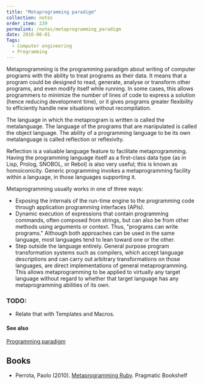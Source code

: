 ```yaml
---
title: "Metaprogramming paradigm"
collection: notes
order_item: 239
permalink: /notes/metaprogramming_paradigm
date: 2016-06-01
Tags:
  - Computer engineering
  - Programming
---
```


Metaprogramming is the programming paradigm about writing of computer programs with the ability to treat programs as their data. It means that a program could be designed to read, generate, analyse or transform other programs, and even modify itself while running. In some cases, this allows programmers to minimize the number of lines of code to express a solution (hence reducing development time), or it gives programs greater flexibility to efficiently handle new situations without recompilation.

The language in which the metaprogram is written is called the metalanguage. The language of the programs that are manipulated is called the object language. The ability of a programming language to be its own metalanguage is called reflection or reflexivity.

Reflection is a valuable language feature to facilitate metaprogramming. Having the programming language itself as a first-class data type (as in Lisp, Prolog, SNOBOL, or Rebol) is also very useful; this is known as homoiconicity. Generic programming invokes a metaprogramming facility within a language, in those languages supporting it.

Metaprogramming usually works in one of three ways:
* Exposing the internals of the run-time engine to the programming code through application programming interfaces (APIs). 
* Dynamic execution of expressions that contain programming commands, often composed from strings, but can also be from other methods using arguments or context. Thus, "programs can write programs." Although both approaches can be used in the same language, most languages tend to lean toward one or the other.
* Step outside the language entirely. General purpose program transformation systems such as compilers, which accept language descriptions and can carry out arbitrary transformations on those languages, are direct implementations of general metaprogramming. This allows metaprogramming to be applied to virtually any target language without regard to whether that target language has any metaprogramming abilities of its own.

### TODO:
* Relate that with Templates and Macros.


#### See also
[Programming paradigm](/notes/programming_paradigm)






## Books
* Perrota, Paolo (2010). [Metaprogramming Ruby](https://www.goodreads.com/book/show/7183279-metaprogramming-ruby). Pragmatic Bookshelf


